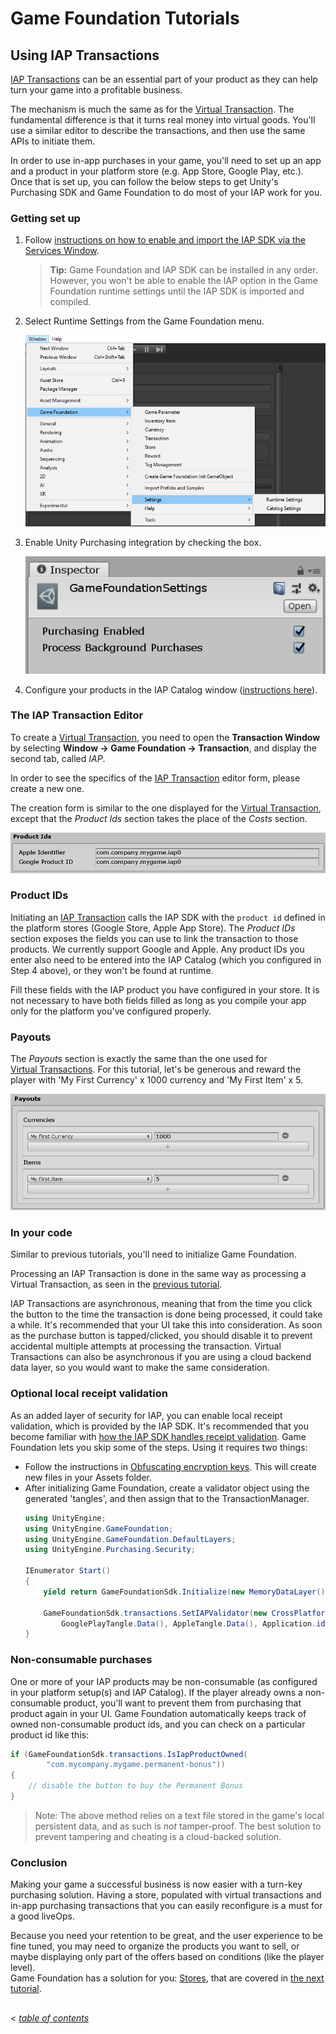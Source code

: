 # Game Foundation Tutorials

## Using IAP Transactions

[IAP Transactions] can be an essential part of your product as they can help turn your game into a profitable business.

The mechanism is much the same as for the [Virtual Transaction].
The fundamental difference is that it turns real money into virtual goods.
You'll use a similar editor to describe the transactions, and then use the same APIs to initiate them.

In order to use in-app purchases in your game, you'll need to set up an app and a product in your platform store (e.g. App Store, Google Play, etc.).
Once that is set up, you can follow the below steps to get Unity's Purchasing SDK and Game Foundation to do most of your IAP work for you.

### Getting set up

1. Follow [instructions on how to enable and import the IAP SDK via the Services Window].

    > **Tip:** Game Foundation and IAP SDK can be installed in any order. However, you won't be able to enable the IAP option in the Game Foundation runtime settings until the IAP SDK is imported and compiled.

2. Select Runtime Settings from the Game Foundation menu.

    ![the Runtime Settings menu item](../images/image-setup-iap-menu-item-runtime-settings.png)

3. Enable Unity Purchasing integration by checking the box.

    ![enabling the IAP integration in Runtime Settings](../images/image-setup-iap-enabled-in-runtime-settings.png)

4. Configure your products in the IAP Catalog window ([instructions here](https://docs.unity3d.com/Manual/UnityIAPDefiningProducts.html)).

### The IAP Transaction Editor

To create a [Virtual Transaction], you need to open the __Transaction Window__ by selecting __Window → Game Foundation → Transaction__, and display the second tab, called _IAP_.

In order to see the specifics of the [IAP Transaction] editor form, please create a new one.

The creation form is similar to the one displayed for the [Virtual Transaction], except that the _Product Ids_ section takes the place of the _Costs_ section.

![The Product ID section](../images/tutorial-iap-productids.png)

### Product IDs

Initiating an [IAP Transaction] calls the IAP SDK with the `product id` defined in the platform stores (Google Store, Apple App Store).
The _Product IDs_ section exposes the fields you can use to link the transaction to those products.
We currently support Google and Apple.
Any product IDs you enter also need to be entered into the IAP Catalog (which you configured in Step 4 above), or they won't be found at runtime.

Fill these fields with the IAP product you have configured in your store.
It is not necessary to have both fields filled as long as you compile your app only for the platform you've configured properly.

### Payouts 

The _Payouts_ section is exactly the same than the one used for [Virtual Transactions].
For this tutorial, let's be generous and reward the player with 'My First Currency' x 1000 currency and 'My First Item' x 5.

![The Payouts](../images/tutorial-iap-rewards.png)

### In your code

Similar to previous tutorials, you'll need to initialize Game Foundation.

Processing an IAP Transaction is done in the same way as processing a Virtual Transaction, as seen in the [previous tutorial].

IAP Transactions are asynchronous, meaning that from the time you click the button to the time the transaction is done being processed, it could take a while.
It's recommended that your UI take this into consideration. As soon as the purchase button is tapped/clicked, you should disable it to prevent accidental multiple attempts at processing the transaction.
Virtual Transactions can also be asynchronous if you are using a cloud backend data layer, so you would want to make the same consideration.

### Optional local receipt validation

As an added layer of security for IAP, you can enable local receipt validation, which is provided by the IAP SDK. It's recommended that you become familiar with [how the IAP SDK handles receipt validation]. Game Foundation lets you skip some of the steps. Using it requires two things:

- Follow the instructions in [Obfuscating encryption keys]. This will create new files in your Assets folder.
- After initializing Game Foundation, create a validator object using the generated 'tangles', and then assign that to the TransactionManager.
    ```cs
    using UnityEngine;
    using UnityEngine.GameFoundation;
    using UnityEngine.GameFoundation.DefaultLayers;
    using UnityEngine.Purchasing.Security;

    IEnumerator Start()
    {
        yield return GameFoundationSdk.Initialize(new MemoryDataLayer());

        GameFoundationSdk.transactions.SetIAPValidator(new CrossPlatformValidator(
            GooglePlayTangle.Data(), AppleTangle.Data(), Application.identifier));
    }
    ```

### Non-consumable purchases

One or more of your IAP products may be non-consumable (as configured in your platform setup(s) and IAP Catalog). If the player already owns a non-consumable product, you'll want to prevent them from purchasing that product again in your UI. Game Foundation automatically keeps track of owned non-consumable product ids, and you can check on a particular product id like this:

```cs
if (GameFoundationSdk.transactions.IsIapProductOwned(
        "com.mycompany.mygame.permanent-bonus"))
{
    // disable the button to buy the Permanent Bonus
}
```

> Note: The above method relies on a text file stored in the game's local persistent data, and as such is _not_ tamper-proof. The best solution to prevent tampering and cheating is a cloud-backed solution.

### Conclusion

Making your game a successful business is now easier with a turn-key purchasing solution.
Having a store, populated with virtual transactions and in-app purchasing transactions that you can easily reconfigure is a must for a good liveOps.

Because you need your retention to be great, and the user experience to be fine tuned, you may need to organize the products you want to sell, or maybe displaying only part of the offers based on conditions (like the player level).  
Game Foundation has a solution for you: [Stores], that are covered in [the next tutorial].

## 
< [_table of contents_](../TableOfContents.md)







[iap transactions]: ../CatalogItems/IAPTransaction.md
[iap transaction]:  ../CatalogItems/IAPTransaction.md

[virtual transaction]:  ../CatalogItems/VirtualTransaction.md
[virtual transactions]: ../CatalogItems/VirtualTransaction.md

[instructions on how to enable and import the IAP SDK via the Services Window]: https://docs.unity3d.com/Manual/UnityIAP.html

[previous tutorial]: 10-PlayingWithRuntimeVirtualTransaction.md#initiating-the-transaction

[stores]: ../CatalogItems/Store.md
[the next tutorial]: 12-FilterTransactionWithStore.md

[how the IAP SDK handles receipt validation]: https://docs.unity3d.com/Manual/UnityIAPValidatingReceipts.html

[Obfuscating encryption keys]: https://docs.unity3d.com/Manual/UnityIAPValidatingReceipts.html
